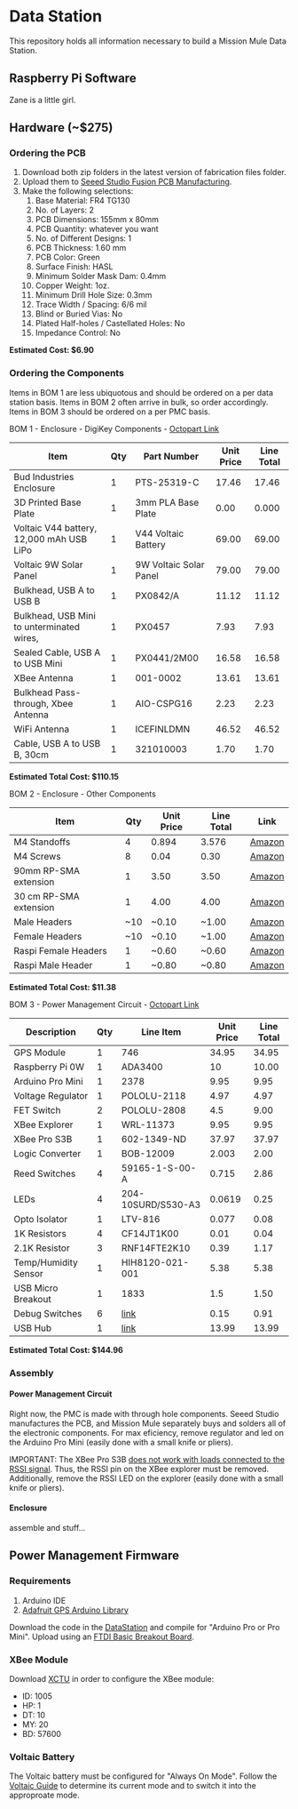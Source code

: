 # Data Station

This repository holds all information necessary to build a Mission Mule Data Station.

## Raspberry Pi Software
Zane is a little girl.

## Hardware (~$275)
### Ordering the PCB
1. Download both zip folders in the latest version of fabrication files folder.
2. Upload them to [Seeed Studio Fusion PCB Manufacturing](https://www.seeedstudio.com/fusion_pcb.html).
3. Make the following selections:
    1. Base Material: FR4 TG130
    2. No. of Layers: 2
    3. PCB Dimensions: 155mm x 80mm
    4. PCB Quantity: whatever you want
    5. No. of Different Designs: 1
    6. PCB Thickness: 1.60 mm
    7. PCB Color: Green
    8. Surface Finish: HASL
    9. Minimum Solder Mask Dam: 0.4mm
    10. Copper Weight: 1oz.
    11. Minimum Drill Hole Size: 0.3mm
    12. Trace Width / Spacing: 6/6 mil
    13. Blind or Buried Vias: No
    14. Plated Half-holes / Castellated Holes: No
    15. Impedance Control: No
    
**Estimated Cost: $6.90**

### Ordering the Components

Items in BOM 1  are less ubiquotous and should be ordered on a per data station basis. Items in BOM 2 often arrive in bulk, so order accordingly. Items in BOM 3 should be ordered on a per PMC basis. 

BOM 1 - Enclosure - DigiKey Components - [Octopart Link](https://octopart.com/bom-tool/w3m3v7al)

| Item                                      | Qty | Part Number            | Unit Price  | Line Total  | 
|-------------------------------------------|-----|------------------------|-------------|-------------| 
| Bud Industries Enclosure                  | 1   | PTS-25319-C            | 17.46       | 17.46       | 
| 3D Printed Base Plate                     | 1   | 3mm PLA Base Plate     | 0.00        | 0.000       | 
| Voltaic V44 battery, 12,000 mAh USB LiPo  | 1   | V44 Voltaic Battery    | 69.00       | 69.00       | 
| Voltaic 9W Solar Panel                    | 1   | 9W Voltaic Solar Panel | 79.00       | 79.00       | 
| Bulkhead, USB A to USB B                  | 1   | PX0842/A               | 11.12       | 11.12       | 
| Bulkhead, USB Mini to unterminated wires, | 1   | PX0457                 | 7.93        | 7.93        | 
| Sealed Cable, USB A to USB Mini           | 1   | PX0441/2M00            | 16.58       | 16.58       |
| XBee Antenna                              | 1   | 001-0002               | 13.61       | 13.61       | 
| Bulkhead Pass-through, Xbee Antenna       | 1   | AIO-CSPG16             | 2.23        | 2.23        | 
| WiFi Antenna                              | 1   | ICEFINLDMN             | 46.52       | 46.52       | 
| Cable, USB A to USB B, 30cm               | 1   | 321010003              | 1.70        | 1.70        |

**Estimated Total Cost: $110.15**

BOM 2 - Enclosure - Other Components

| Item       | Qty | Unit Price | Line Total | Link | 
|------------|-----|------------|------------|------|
|M4 Standoffs| 4   | 0.894      | 3.576      | [Amazon](https://www.amazon.com/gp/product/B0177VG4Q8/ref=oh_aui_detailpage_o09_s00?ie=UTF8&psc=1) |
|M4 Screws   | 8   | 0.04       | 0.30       | [Amazon](https://www.amazon.com/gp/product/B07DF7GVRB/ref=oh_aui_detailpage_o09_s00?ie=UTF8&psc=1) |
|90mm RP-SMA extension| 1 | 3.50 | 3.50 | [Amazon](https://www.amazon.com/gp/product/B076TCPTKL/ref=oh_aui_detailpage_o05_s00?ie=UTF8&psc=1) |
|30 cm RP-SMA extension | 1 | 4.00 | 4.00 | [Amazon](https://www.amazon.com/Male-Female-Antenna-Extension-Cable/dp/B072VMHXSQ/ref=sr_1_sc_3?s=electronics&ie=UTF8&qid=1534375207&sr=1-3-spell&keywords=30+cm+rpsma+extesion) |
|Male Headers  | ~10 | ~0.10 | ~1.00 | [Amazon](https://www.amazon.com/Hotop-Pack-Single-Header-Connector/dp/B06XR8CV8P/ref=sr_1_3?ie=UTF8&qid=1534624507&sr=8-3&keywords=headers+male&dpID=61eNmsXZqBL&preST=_SX342_QL70_&dpSrc=srch) |
|Female Headers| ~10 | ~0.10 | ~1.00 | [Amazon](https://www.amazon.com/2-54mm-Straight-Connector-Assortment-Arduino/dp/B0785SP8PB/ref=sr_1_5?ie=UTF8&qid=1534624716&sr=8-5&keywords=female+headers)|
|Raspi Female Headers| 1 | ~0.60 | ~0.60 | [Amazon](https://www.amazon.com/uxcell-2-54mm-40-Pin-Female-Connector/dp/B00R1LLM1M/ref=sr_1_3?ie=UTF8&qid=1534624810&sr=8-3&keywords=2x20+female+header) |
|Raspi Male Header | 1 | ~0.80 | ~0.80 | [Amazon](https://www.amazon.com/s?url=search-alias%3Daps&field-keywords=2x20+male+header) |

**Estimated Total Cost: $11.38**

BOM 3 - Power Management Circuit - [Octopart Link](https://octopart.com/bom-tool/1G1U2eW2#)

| Description          | Qty | Line Item          | Unit Price                                            | Line Total | 
|----------------------|-----|--------------------|-------------------------------------------------------|------------| 
| GPS Module           | 1   | 746                | 34.95                                                 | 34.95      | 
| Raspberry Pi 0W      | 1   | ADA3400            | 10                                                    | 10.00      | 
| Arduino Pro Mini     | 1   | 2378               | 9.95                                                  | 9.95       | 
| Voltage Regulator    | 1   | POLOLU-2118        | 4.97                                                  | 4.97       | 
| FET Switch           | 2   | POLOLU-2808        | 4.5                                                   | 9.00       | 
| XBee Explorer        | 1   | WRL-11373          | 9.95                                                  | 9.95       | 
| XBee Pro S3B         | 1   | 602-1349-ND        | 37.97                                                 | 37.97      | 
| Logic Converter      | 1   | BOB-12009          | 2.003                                                 | 2.00       | 
| Reed Switches        | 4   | 59165-1-S-00-A     | 0.715                                                 | 2.86       | 
| LEDs                 | 4   | 204-10SURD/S530-A3 | 0.0619                                                | 0.25       | 
| Opto Isolator        | 1   | LTV-816            | 0.077                                                 | 0.08       | 
| 1K Resistors         | 4   | CF14JT1K00         | 0.01                                                  | 0.04       | 
| 2.1K Resistor        | 3   | RNF14FTE2K10       | 0.39                                                  | 1.17       | 
| Temp/Humidity Sensor | 1   | HIH8120-021-001    | 5.38                                                  | 5.38       | 
| USB Micro Breakout   | 1   | 1833               | 1.5                                                   | 1.50       | 
| Debug Switches       | 6   | [link](https://www.amazon.com/gp/product/B06XJN3K8K/ref=oh_aui_detailpage_o03_s00?ie=UTF8&psc=1) | 0.15 | 0.91 |
| USB Hub              | 1   | [link](https://www.amazon.com/MakerSpot-Stackable-Raspberry-Connector-Bluetooth/dp/B01IT1TLFQ) | 13.99 | 13.99 |

**Estimated Total Cost: $144.96**

### Assembly
#### Power Management Circuit
Right now, the PMC is made with through hole components. Seeed Studio manufactures the PCB, and Mission Mule separately buys and solders all of the electronic components. For max eficiency, remove regulator and led on the Arduino Pro Mini (easily done with a small knife or pliers).

IMPORTANT: The XBee Pro S3B [does not work with loads connected to the RSSI signal](https://www.sparkfun.com/products/11634). Thus, the RSSI pin on the XBee explorer must be removed. Additionally, remove the RSSI LED on the explorer (easily done with a small knife or pliers). 

#### Enclosure
assemble and stuff...

## Power Management Firmware
### Requirements
1. Arduino IDE
2. [Adafruit GPS Arduino Library](https://github.com/adafruit/Adafruit_GPS)

Download the code in the [DataStation](https://github.com/missionmule/data-station/tree/master/Microcontroller) and compile for "Arduino Pro or Pro Mini". Upload  using an [FTDI Basic Breakout Board](https://www.sparkfun.com/products/9716).

### XBee Module
Download [XCTU](https://www.digi.com/products/xbee-rf-solutions/xctu-software/xctu) in order to configure the XBee module:
* ID: 1005
* HP: 1
* DT: 10
* MY: 20
* BD: 57600

### Voltaic Battery
The Voltaic battery must be configured for "Always On Mode". Follow the [Voltaic Guide](https://www.voltaicsystems.com/always-on#faq_4) to determine its current mode and to switch it into the approproate mode. 
